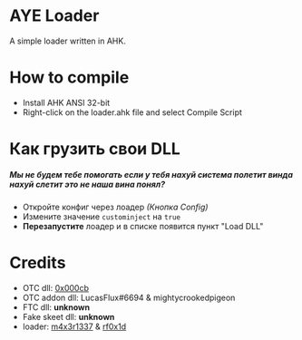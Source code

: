 # AYE Loader
 A simple loader written in AHK.

# How to compile
- Install AHK ANSI 32-bit
- Right-click on the loader.ahk file and select Compile Script

# Как грузить свои DLL
##### _Мы не будем тебе помогать если у тебя нахуй система полетит винда нахуй слетит это не наша вина понял?_
- Откройте конфиг через лоадер _(Кнопка Config)_
- Измените значение `custominject` на `true`
- **Перезапустите** лоадер и в списке появится пункт "Load DLL"

# Credits
- OTC dll: [0x000cb](https://github.com/0x000cb)
- OTC addon dll: LucasFlux#6694 & mightycrookedpigeon
- FTC dll: **unknown**
- Fake skeet dll: **unknown**
- loader: [m4x3r1337](https://github.com/m4x3r1337) & [rf0x1d](https://github.com/rfoxxxy)
